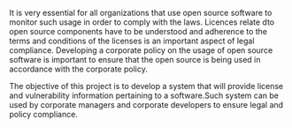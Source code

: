 It is very essential for all organizations that use open source software to monitor such usage in order to comply with the laws. Licences relate dto open source components have to be understood and adherence to the terms and conditions of the licenses is an important aspect of legal compliance. Developing a corporate policy on the usage of open source software is important to ensure that the open source is being used in accordance with the corporate policy.

The objective of this project is to develop a  system that will provide license and vulnerability information pertaining to a software.Such system can be used by corporate managers and corporate developers to ensure legal and policy compliance. 


